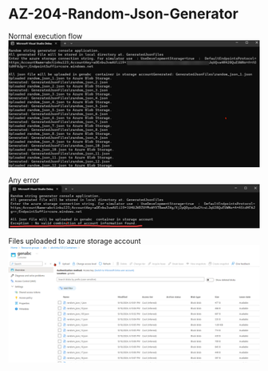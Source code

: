 # AZ-204-Random-Json-Generator
Normal execution flow
![](Tutorial-images/application.png)

Any error
![](Tutorial-images/error.png)

Files uploaded to azure storage account
![](Tutorial-images/filesinazure.png)